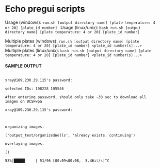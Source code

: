 # Echo pregui scripts 
Usage (windows): `run.sh [output directory name] [plate temperature: 4 or 20] [plate_id number] `
Usage (linux/unix): `bash run.sh [output directory name] [plate temperature: 4 or 20] [plate_id number] `

Multiple plates (windows): `run.sh [output directory name] [plate temperature: 4 or 20] [plate_id number] <plate_id number(s)...> `
Multiple plates (linux/unix): `bash run.sh [output directory name] [plate temperature: 4 or 20] [plate_id number] <plate_id number(s)...>  `

#### SAMPLE OUTPUT

```▶ bash run.sh output_test 20 10962

xray@169.230.29.115's password: 

selected IDs: 108228 105546

After entering password, should only take ~30 sec to download all images on UCSFwpa

xray@169.230.29.115's password: 



organizing images.

('output_test/organizedWells', 'already exists. continuing')

overlaying images.

()

53%|█████▎    | 51/96 [00:09<00:08,  5.46it/s]^C




